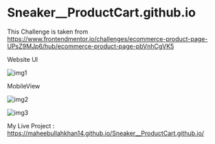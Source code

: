 # Sneaker__ProductCart.github.io
This Challenge is taken from https://www.frontendmentor.io/challenges/ecommerce-product-page-UPsZ9MJp6/hub/ecommerce-product-page-pbVnhCgVK5

Website UI 

![img1](https://user-images.githubusercontent.com/107109005/205450406-7a308da5-e3d9-4202-9190-7b9acca64fd4.png)

MobileView

![img2](https://user-images.githubusercontent.com/107109005/205450544-2d2ec3b8-5faa-43ba-ba19-b5864bd30b80.png)


![img3](https://user-images.githubusercontent.com/107109005/205450550-bd14992a-db6e-4807-b8fe-be44fe2cb68d.png)


My Live Project : https://maheebullahkhan14.github.io/Sneaker__ProductCart.github.io/

